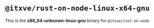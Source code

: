 # `@itxve/rust-on-node-linux-x64-gnu`

This is the **x86_64-unknown-linux-gnu** binary for `@itxve/rust-on-node`
